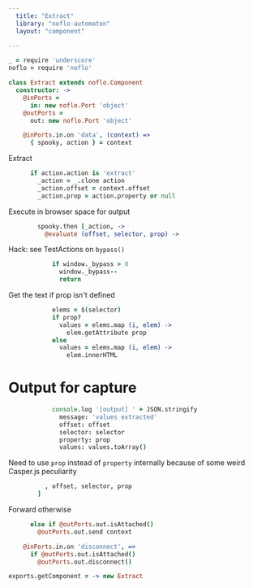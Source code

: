 ```yaml
---
  title: "Extract"
  library: "noflo-automaton"
  layout: "component"

---
```


```coffeescript
_ = require 'underscore'
noflo = require 'noflo'

class Extract extends noflo.Component
  constructor: ->
    @inPorts =
      in: new noflo.Port 'object'
    @outPorts =
      out: new noflo.Port 'object'

    @inPorts.in.on 'data', (context) =>
      { spooky, action } = context

```
Extract

```coffeescript
      if action.action is 'extract'
        _action = _.clone action
        _action.offset = context.offset
        _action.prop = action.property or null

```
Execute in browser space for output

```coffeescript
        spooky.then [_action, ->
          @evaluate (offset, selector, prop) ->
```
Hack: see TestActions on `bypass()`

```coffeescript
            if window._bypass > 0
              window._bypass--
              return

```
Get the text if prop isn't defined

```coffeescript
            elems = $(selector)
            if prop?
              values = elems.map (i, elem) ->
                elem.getAttribute prop
            else
              values = elems.map (i, elem) ->
                elem.innerHTML

```
# Output for capture

```coffeescript
            console.log '[output] ' + JSON.stringify
              message: 'values extracted'
              offset: offset
              selector: selector
              property: prop
              values: values.toArray()

```
Need to use `prop` instead of `property` internally because of some
weird Casper.js peculiarity

```coffeescript
          , offset, selector, prop
        ]

```
Forward otherwise

```coffeescript
      else if @outPorts.out.isAttached()
        @outPorts.out.send context

    @inPorts.in.on 'disconnect', =>
      if @outPorts.out.isAttached()
        @outPorts.out.disconnect()

exports.getComponent = -> new Extract

```